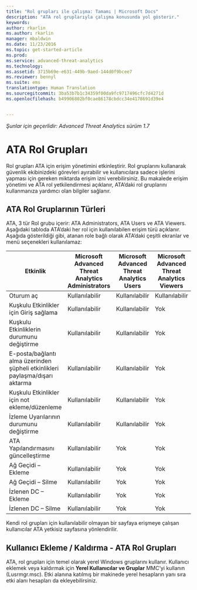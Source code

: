 ```yaml
---
title: "Rol grupları ile çalışma: Tamamı | Microsoft Docs"
description: "ATA rol gruplarıyla çalışma konusunda yol gösterir."
keywords: 
author: rkarlin
ms.author: rkarlin
manager: mbaldwin
ms.date: 11/23/2016
ms.topic: get-started-article
ms.prod: 
ms.service: advanced-threat-analytics
ms.technology: 
ms.assetid: 3715b69e-e631-449b-9aed-144d0f9bcee7
ms.reviewer: bennyl
ms.suite: ems
translationtype: Human Translation
ms.sourcegitcommit: 3ba53b7b1c34359f00da9fc9717496cfc7d4271d
ms.openlocfilehash: b49906802bf0cae86178cbdcc34e4178691d39e4


---
```


*Şunlar için geçerlidir: Advanced Threat Analytics sürüm 1.7*




# <a name="ata-role-groups"></a>ATA Rol Grupları

Rol grupları ATA için erişim yönetimini etkinleştirir. Rol gruplarını kullanarak güvenlik ekibinizdeki görevleri ayırabilir ve kullanıcılara sadece işlerini yapması için gereken miktarda erişim izni verebilirsiniz. Bu makalede erişim yönetimi ve ATA rol yetkilendirmesi açıklanır, ATA’daki rol gruplarını kullanmanıza yardımcı olan bilgiler sağlanır.
## <a name="types-of-ata-role-groups"></a>ATA Rol Gruplarının Türleri 

ATA, 3 tür Rol grubu içerir: ATA Administrators, ATA Users ve ATA Viewers. Aşağıdaki tabloda ATA’daki her rol için kullanılabilen erişim türü açıklanır. Aşağıda gösterildiği gibi, atanan role bağlı olarak ATA’daki çeşitli ekranlar ve menü seçenekleri kullanılamaz:

|Etkinlik |Microsoft Advanced Threat Analytics Administrators|Microsoft Advanced Threat Analytics Users|Microsoft Advanced Threat Analytics Viewers|
|----|----|----|----|
|Oturum aç|Kullanılabilir|Kullanılabilir|Kullanılabilir|
|Kuşkulu Etkinlikler için Giriş sağlama|Kullanılabilir|Kullanılabilir|Yok|
|Kuşkulu Etkinliklerin durumunu değiştirme|Kullanılabilir|Kullanılabilir|Yok|
|E-posta/bağlantı alma üzerinden şüpheli etkinlikleri paylaşma/dışarı aktarma|Kullanılabilir|Kullanılabilir|Yok|
|Kuşkulu Etkinlikler için not ekleme/düzenleme|Kullanılabilir|Kullanılabilir|Yok|
|İzleme Uyarılarının durumunu değiştirme|Kullanılabilir|Kullanılabilir|Yok|
|ATA Yapılandırmasını güncelleştirme|Kullanılabilir|Yok|Yok|
|Ağ Geçidi – Ekleme|Kullanılabilir|Yok|Yok|
|Ağ Geçidi – Silme |Kullanılabilir|Yok|Yok|
|İzlenen DC – Ekleme |Kullanılabilir|Yok|Yok|
|İzlenen DC – Silme|Kullanılabilir|Yok|Yok|

Kendi rol grupları için kullanılabilir olmayan bir sayfaya erişmeye çalışan kullanıcılar ATA yetkisiz sayfasına yönlendirilir. 

## <a name="add-remove-users---ata-role-groups"></a>Kullanıcı Ekleme / Kaldırma - ATA Rol Grupları 

ATA, rol grupları için temel olarak yerel Windows gruplarını kullanır. Kullanıcı eklemek veya kaldırmak için **Yerel Kullanıcılar ve Gruplar** MMC’yi kullanın (Lusrmgr.msc). Etki alanına katılmış bir makinede yerel hesapların yanı sıra etki alanı hesapları da ekleyebilirsiniz. 




<!--HONumber=Nov16_HO4-->



